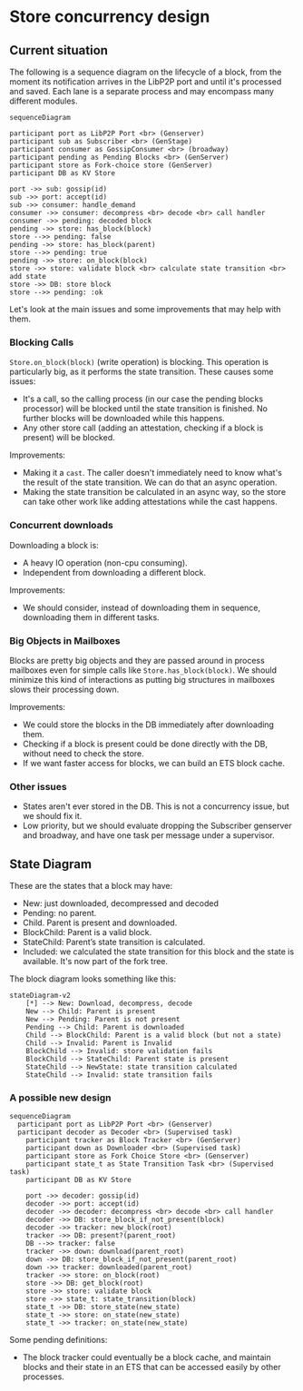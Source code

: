 # Store concurrency design

## Current situation

The following is a sequence diagram on the lifecycle of a block, from the moment its notification arrives in the LibP2P port and until it's processed and saved. Each lane is a separate process and may encompass many different modules.

```mermaid
sequenceDiagram

participant port as LibP2P Port <br> (Genserver)
participant sub as Subscriber <br> (GenStage)
participant consumer as GossipConsumer <br> (broadway)
participant pending as Pending Blocks <br> (GenServer)
participant store as Fork-choice store (GenServer)
participant DB as KV Store

port ->> sub: gossip(id)
sub ->> port: accept(id)
sub ->> consumer: handle_demand
consumer ->> consumer: decompress <br> decode <br> call handler
consumer ->> pending: decoded block
pending ->> store: has_block(block)
store -->> pending: false
pending ->> store: has_block(parent)
store -->> pending: true
pending ->> store: on_block(block)
store ->> store: validate block <br> calculate state transition <br> add state
store ->> DB: store block
store -->> pending: :ok
```

Let's look at the main issues and some improvements that may help with them.

### Blocking Calls

`Store.on_block(block)` (write operation) is blocking. This operation is particularly big, as it performs the state transition. These causes some issues:

- It's a call, so the calling process (in our case the pending blocks processor) will be blocked until the state transition is finished. No further blocks will be downloaded while this happens.
- Any other store call (adding an attestation, checking if a block is present) will be blocked. 

Improvements:

- Making it a `cast`. The caller doesn't immediately need to know what's the result of the state transition. We can do that an async operation.
- Making the state transition be calculated in an async way, so the store can take other work like adding attestations while the cast happens.

### Concurrent downloads

Downloading a block is:

- A heavy IO operation (non-cpu consuming).
- Independent from downloading a different block.

Improvements:
- We should consider, instead of downloading them in sequence, downloading them in different tasks.

### Big Objects in Mailboxes

Blocks are pretty big objects and they are passed around in process mailboxes even for simple calls like `Store.has_block(block)`. We should minimize this kind of interactions as putting big structures in mailboxes slows their processing down.

Improvements:

- We could store the blocks in the DB immediately after downloading them.
- Checking if a block is present could be done directly with the DB, without need to check the store.
- If we want faster access for blocks, we can build an ETS block cache.

### Other issues

- States aren't ever stored in the DB. This is not a concurrency issue, but we should fix it.
- Low priority, but we should evaluate dropping the Subscriber genserver and broadway, and have one task per message under a supervisor.

## State Diagram

These are the states that a block may have:

- New: just downloaded, decompressed and decoded
- Pending: no parent.
- Child. Parent is present and downloaded.
- BlockChild: Parent is a valid block.
- StateChild: Parent’s state transition is calculated.
- Included: we calculated the state transition for this block and the state is available. It's now part of the fork tree.

The block diagram looks something like this:

```mermaid
stateDiagram-v2
	[*] --> New: Download, decompress, decode
	New --> Child: Parent is present
	New --> Pending: Parent is not present
	Pending --> Child: Parent is downloaded
	Child --> BlockChild: Parent is a valid block (but not a state)
	Child --> Invalid: Parent is Invalid
	BlockChild --> Invalid: store validation fails
	BlockChild --> StateChild: Parent state is present
	StateChild --> NewState: state transition calculated
	StateChild --> Invalid: state transition fails
```

### A possible new design

```mermaid
sequenceDiagram
  participant port as LibP2P Port <br> (Genserver)
  participant decoder as Decoder <br> (Supervised task)
	participant tracker as Block Tracker <br> (GenServer)
	participant down as Downloader <br> (Supervised task)
	participant store as Fork Choice Store <br> (Genserver)
	participant state_t as State Transition Task <br> (Supervised task)
	participant DB as KV Store
	
	port ->> decoder: gossip(id)
	decoder ->> port: accept(id)
	decoder ->> decoder: decompress <br> decode <br> call handler
	decoder ->> DB: store_block_if_not_present(block)
	decoder ->> tracker: new_block(root)
	tracker ->> DB: present?(parent_root)
	DB -->> tracker: false
	tracker ->> down: download(parent_root) 
	down ->> DB: store_block_if_not_present(parent_root)
	down ->> tracker: downloaded(parent_root)
	tracker ->> store: on_block(root)
	store ->> DB: get_block(root)
	store ->> store: validate block
	store ->> state_t: state_transition(block)
	state_t ->> DB: store_state(new_state)
	state_t ->> store: on_state(new_state)
	state_t ->> tracker: on_state(new_state)
```

Some pending definitions:

- The block tracker could eventually be a block cache, and maintain blocks and their state in an ETS that can be accessed easily by other processes.
